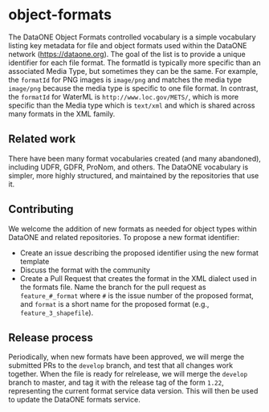 # object-formats

The DataONE Object Formats controlled vocabulary is a simple vocabulary listing 
key metadata for file and object formats used within the DataONE network (https://dataone.org).
The goal of the list is to provide a unique identifier for each file format. The formatId
is typically more specific than an associated Media Type, but sometimes they can be the same.
For example, the `formatId` for PNG images is `image/png` and matches the media type `image/png`
because the media type is specific to one file format. In contrast, the `formatId` for WaterML is
`http://www.loc.gov/METS/`, which is more specific than the Media type which is `text/xml` and which
is shared across many formats in the XML family.

## Related work

There have been many format vocabularies created (and many abandoned), including UDFR, GDFR, ProNom, and others.
The DataONE vocabulary is simpler, more highly structured, and maintained by the repositories that use it.

## Contributing

We welcome the addition of new formats as needed for object types within DataONE and related repositories.
To propose a new format identifier:

- Create an issue describing the proposed identifier using the new format template
- Discuss the format with the community
- Create a Pull Request that creates the format in the XML dialect used in the formats file. Name the branch for the pull request as `feature_#_format` where `#` is the issue number of the proposed format, and `format` is a short name for the proposed format (e.g., `feature_3_shapefile`).

## Release process

Periodically, when new formats have been approved, we will merge the submitted PRs to the `develop` branch, and test that all changes work together. When the file is ready for relrelease, we will merge the `develop` branch to master, and tag it with the release tag of the form `1.22`, representing the current format service data version. This will then be used to update the DataONE formats service.
